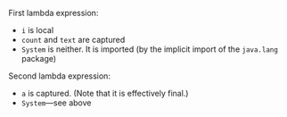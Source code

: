 First lambda expression:

* `i` is local
* `count` and `text` are captured
* `System` is neither. It is imported (by the implicit import of the `java.lang` package)

Second lambda expression:

* `a` is captured. (Note that it is effectively final.)
* `System`—see above

